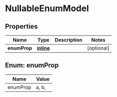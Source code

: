 # NullableEnumModel

## Properties
Name | Type | Description | Notes
------------ | ------------- | ------------- | -------------
**enumProp** | [**inline**](#EnumProp) |  |  [optional]

<a name="EnumProp"></a>
## Enum: enumProp
Name | Value
---- | -----
enumProp | a, b, 
